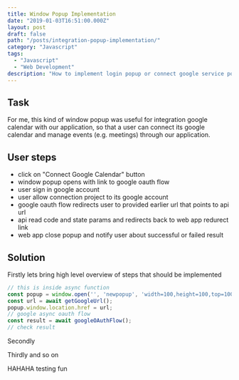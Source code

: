 ```yaml
---
title: Window Popup Implementation
date: "2019-01-03T16:51:00.000Z"
layout: post
draft: false
path: "/posts/integration-popup-implementation/"
category: "Javascript"
tags:
  - "Javascript"
  - "Web Development"
description: "How to implement login popup or connect google service popup"
---
```


## Task

For me, this kind of window popup was useful for integration google
calendar with our application, so that a user can connect its google calendar
and manage events (e.g. meetings) through our application.

## User steps

- click on "Connect Google Calendar" button
- window popup opens with link to google oauth flow
- user sign in google account
- user allow connection project to its google account
- google oauth flow redirects user to provided earlier url that points to api url
- api read code and state params and redirects back to web app redurect link
- web app close popup and notify user about successful or failed result

## Solution

Firstly lets bring high level overview of steps that should be implemented
```javascript
// this is inside async function
const popup = window.open('', 'newpopup', 'width=100,height=100,top=100,right=100');
const url = await getGoogleUrl();
popup.window.location.href = url;
// google async oauth flow
const result = await googleOAuthFlow();
// check result
```

Secondly

Thirdly and so on

HAHAHA testing fun
